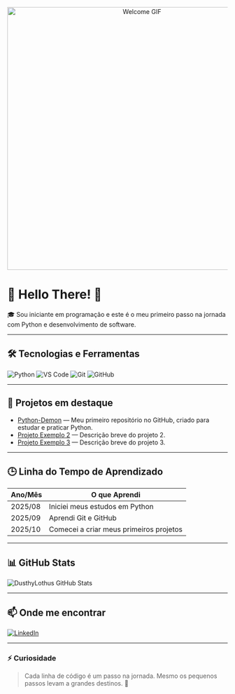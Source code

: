 <p align="center">
  <img src="https://i.pinimg.com/originals/45/fd/e8/45fde8fbe7299d1bffcf34e0e4a61462.gif" alt="Welcome GIF" width="600"/>
</p>

# 👋 Hello There! 🍷

🎓 Sou iniciante em programação e este é o meu primeiro passo na jornada com Python e desenvolvimento de software.

---

## 🛠 Tecnologias e Ferramentas

<p>
  <img src="https://img.shields.io/badge/Python-3670A0?style=for-the-badge&logo=python&logoColor=white" alt="Python"/>
  <img src="https://img.shields.io/badge/Visual_Studio_Code-007ACC?style=for-the-badge&logo=visual-studio-code&logoColor=white" alt="VS Code"/>
  <img src="https://img.shields.io/badge/Git-F05032?style=for-the-badge&logo=git&logoColor=white" alt="Git"/>
  <img src="https://img.shields.io/badge/GitHub-181717?style=for-the-badge&logo=github&logoColor=white" alt="GitHub"/>
</p>

---

## 📌 Projetos em destaque

- [Python-Demon](https://github.com/DusthyLothus/Python-Demon) — Meu primeiro repositório no GitHub, criado para estudar e praticar Python.
- [Projeto Exemplo 2](https://github.com/DusthyLothus/ProjetoExemplo2) — Descrição breve do projeto 2.
- [Projeto Exemplo 3](https://github.com/DusthyLothus/ProjetoExemplo3) — Descrição breve do projeto 3.

---

## 🕒 Linha do Tempo de Aprendizado

| Ano/Mês | O que Aprendi                     |
|---------|----------------------------------|
| 2025/08 | Iniciei meus estudos em Python   |
| 2025/09 | Aprendi Git e GitHub              |
| 2025/10 | Comecei a criar meus primeiros projetos |

---

## 📊 GitHub Stats

![DusthyLothus GitHub Stats](https://github-readme-stats.vercel.app/api?username=DusthyLothus&show_icons=true&theme=tokyonight&count_private=true)

---

## 📫 Onde me encontrar

[![LinkedIn](https://img.shields.io/badge/LinkedIn-0077B5?style=flat-square&logo=linkedin&logoColor=white)](https://linkedin.com/in/eduardo-silva-32369b1a9)

---

### ⚡ Curiosidade

> Cada linha de código é um passo na jornada. Mesmo os pequenos passos levam a grandes destinos. 🚀
